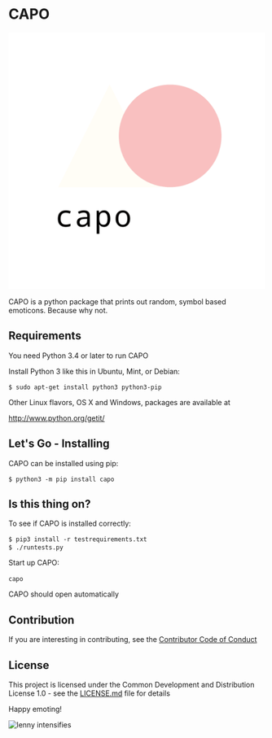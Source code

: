 # CAPO 

![logo](logo.png)


CAPO is a python package that prints out random, symbol based emoticons. Because why not. 

## Requirements

You need Python 3.4 or later to run CAPO

Install Python 3 like this in Ubuntu, Mint, or Debian:

```
$ sudo apt-get install python3 python3-pip
```

Other Linux flavors, OS X and Windows, packages are available at

<http://www.python.org/getit/>

## Let's Go - Installing

CAPO can be installed using pip:

```
$ python3 -m pip install capo
```

## Is this thing on?

To see if CAPO is installed correctly:

```
$ pip3 install -r testrequirements.txt
$ ./runtests.py
```

Start up CAPO:

`capo`

CAPO should open automatically



## Contribution

If you are interesting in contributing, see the [Contributor Code of Conduct](CODE-OF-CONDUCT.md)





## License

This project is licensed under the Common Development and Distribution License 1.0 - see the [LICENSE.md](LICENSE.md) file for details


Happy emoting!

![lenny intensifies](https://media.giphy.com/media/5uZjTWWr8gK8U/giphy.gif)







